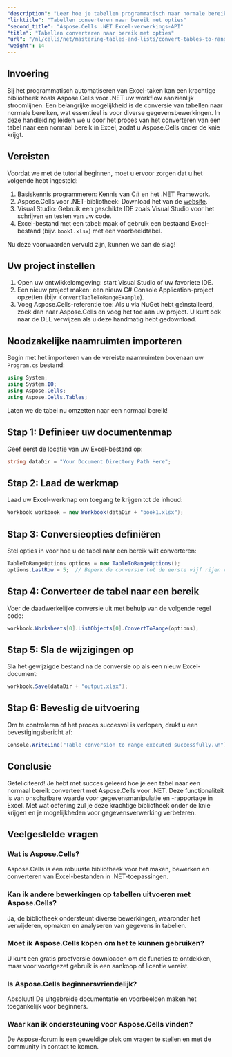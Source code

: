 ```yaml
---
"description": "Leer hoe je tabellen programmatisch naar normale bereiken in Excel converteert. Of je nu een ervaren ontwikkelaar of een beginner bent, deze tutorial biedt stapsgewijze instructies."
"linktitle": "Tabellen converteren naar bereik met opties"
"second_title": "Aspose.Cells .NET Excel-verwerkings-API"
"title": "Tabellen converteren naar bereik met opties"
"url": "/nl/cells/net/mastering-tables-and-lists/convert-tables-to-range-with-options/"
"weight": 14
---
```


## Invoering

Bij het programmatisch automatiseren van Excel-taken kan een krachtige bibliotheek zoals Aspose.Cells voor .NET uw workflow aanzienlijk stroomlijnen. Een belangrijke mogelijkheid is de conversie van tabellen naar normale bereiken, wat essentieel is voor diverse gegevensbewerkingen. In deze handleiding leiden we u door het proces van het converteren van een tabel naar een normaal bereik in Excel, zodat u Aspose.Cells onder de knie krijgt.

## Vereisten

Voordat we met de tutorial beginnen, moet u ervoor zorgen dat u het volgende hebt ingesteld:

1. Basiskennis programmeren: Kennis van C# en het .NET Framework.
2. Aspose.Cells voor .NET-bibliotheek: Download het van de [website](https://releases.aspose.com/cells/net/).
3. Visual Studio: Gebruik een geschikte IDE zoals Visual Studio voor het schrijven en testen van uw code.
4. Excel-bestand met een tabel: maak of gebruik een bestaand Excel-bestand (bijv. `book1.xlsx`) met een voorbeeldtabel.

Nu deze voorwaarden vervuld zijn, kunnen we aan de slag!

## Uw project instellen

1. Open uw ontwikkelomgeving: start Visual Studio of uw favoriete IDE.
2. Een nieuw project maken: een nieuw C# Console Application-project opzetten (bijv. `ConvertTableToRangeExample`).
3. Voeg Aspose.Cells-referentie toe: Als u via NuGet hebt geïnstalleerd, zoek dan naar Aspose.Cells en voeg het toe aan uw project. U kunt ook naar de DLL verwijzen als u deze handmatig hebt gedownload.

## Noodzakelijke naamruimten importeren

Begin met het importeren van de vereiste naamruimten bovenaan uw `Program.cs` bestand:

```csharp
using System;
using System.IO;
using Aspose.Cells;
using Aspose.Cells.Tables;
```

Laten we de tabel nu omzetten naar een normaal bereik!

## Stap 1: Definieer uw documentenmap

Geef eerst de locatie van uw Excel-bestand op:

```csharp
string dataDir = "Your Document Directory Path Here";
```

## Stap 2: Laad de werkmap

Laad uw Excel-werkmap om toegang te krijgen tot de inhoud:

```csharp
Workbook workbook = new Workbook(dataDir + "book1.xlsx");
```

## Stap 3: Conversieopties definiëren

Stel opties in voor hoe u de tabel naar een bereik wilt converteren:

```csharp
TableToRangeOptions options = new TableToRangeOptions();
options.LastRow = 5;  // Beperk de conversie tot de eerste vijf rijen van de tabel
```

## Stap 4: Converteer de tabel naar een bereik

Voer de daadwerkelijke conversie uit met behulp van de volgende regel code:

```csharp
workbook.Worksheets[0].ListObjects[0].ConvertToRange(options);
```

## Stap 5: Sla de wijzigingen op

Sla het gewijzigde bestand na de conversie op als een nieuw Excel-document:

```csharp
workbook.Save(dataDir + "output.xlsx");
```

## Stap 6: Bevestig de uitvoering

Om te controleren of het proces succesvol is verlopen, drukt u een bevestigingsbericht af:

```csharp
Console.WriteLine("Table conversion to range executed successfully.\n");
```

## Conclusie

Gefeliciteerd! Je hebt met succes geleerd hoe je een tabel naar een normaal bereik converteert met Aspose.Cells voor .NET. Deze functionaliteit is van onschatbare waarde voor gegevensmanipulatie en -rapportage in Excel. Met wat oefening zul je deze krachtige bibliotheek onder de knie krijgen en je mogelijkheden voor gegevensverwerking verbeteren.

## Veelgestelde vragen

### Wat is Aspose.Cells?  
Aspose.Cells is een robuuste bibliotheek voor het maken, bewerken en converteren van Excel-bestanden in .NET-toepassingen.

### Kan ik andere bewerkingen op tabellen uitvoeren met Aspose.Cells?  
Ja, de bibliotheek ondersteunt diverse bewerkingen, waaronder het verwijderen, opmaken en analyseren van gegevens in tabellen.

### Moet ik Aspose.Cells kopen om het te kunnen gebruiken?  
U kunt een gratis proefversie downloaden om de functies te ontdekken, maar voor voortgezet gebruik is een aankoop of licentie vereist.

### Is Aspose.Cells beginnersvriendelijk?  
Absoluut! De uitgebreide documentatie en voorbeelden maken het toegankelijk voor beginners.

### Waar kan ik ondersteuning voor Aspose.Cells vinden?  
De [Aspose-forum](https://forum.aspose.com/c/cells/9) is een geweldige plek om vragen te stellen en met de community in contact te komen.
